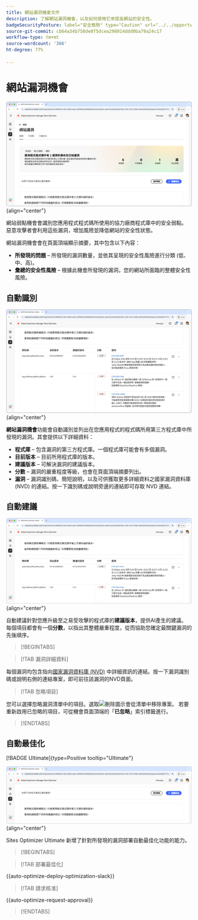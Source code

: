 ```yaml
---
title: 網站漏洞機會文件
description: 了解網站漏洞機會，以及如何使用它來提高網站的安全性。
badgeSecurityPosture: label="安全態勢" type="Caution" url="../../opportunity-types/security-posture.md" tooltip="安全態勢"
source-git-commit: cb64a34b758de8f5dcea298014ddd0ba79a24c17
workflow-type: tm+mt
source-wordcount: '366'
ht-degree: 77%

---
```



# 網站漏洞機會

![網站漏洞機會](./assets/website-vulnerabilities/hero.png){align="center"}

網站弱點機會會識別您應用程式程式碼所使用的協力廠商程式庫中的安全弱點。 惡意攻擊者會利用這些漏洞，增加風險並降低網站的安全性狀態。

網站漏洞機會會在頁面頂端顯示摘要，其中包含以下內容：

* **所發現的問題** – 所發現的漏洞數量，並依其呈現的安全性風險進行分類 (低、中、高)。
* **彙總的安全性風險** – 根據此機會所發現的漏洞，您的網站所面臨的整體安全性風險。

## 自動識別

![自動識別網站漏洞](./assets/website-vulnerabilities/auto-identify.png){align="center"}

**網站漏洞機會**&#x200B;功能會自動識別並列出在您應用程式的程式碼所用第三方程式庫中所發現的漏洞。其會提供以下詳細資料：

* **程式庫** – 包含漏洞的第三方程式庫。一個程式庫可能會有多個漏洞。
* **目前版本** – 目前所用程式庫的版本。
* **建議版本** – 可解決漏洞的建議版本。
* **分數** – 漏洞的嚴重程度等級，也會在頁面頂端摘要列出。
* **漏洞** – 漏洞識別碼、簡短說明，以及可供獲取更多詳細資料之國家漏洞資料庫 (NVD) 的連結。按一下識別碼或說明旁邊的連結即可存取 NVD 連結。

## 自動建議

![自動建議網站漏洞](./assets/website-vulnerabilities/auto-suggest.png){align="center"}

自動建議針對您應升級至之易受攻擊的程式庫的&#x200B;**建議版本**，提供AI產生的建議。 每個項目都會有一個&#x200B;**分數**，以指出其整體嚴重程度，從而協助您確定最關鍵漏洞的先後順序。

>[!BEGINTABS]

>[!TAB 漏洞詳細資料]

每個漏洞均包含指向[國家漏洞資料庫 (NVD)](https://nvd.nist.gov/) 中詳細資訊的連結。按一下漏洞識別碼或說明右側的連結專案，即可前往該漏洞的NVD頁面。

>[!TAB 忽略項目]

您可以選擇忽略漏洞清單中的項目。選取![刪除圖示](https://spectrum.adobe.com/static/icons/ui_18/CrossSize500.svg)會從清單中移除專案。 若要重新啟用已忽略的項目，可從機會頁面頂端的「**已忽略**」索引標籤進行。<!---right now it does not seem to be implemented, but the page description mentions this functionality-->

>[!ENDTABS]


## 自動最佳化

[!BADGE Ultimate]{type=Positive tooltip="Ultimate"}

![自動最佳化網站漏洞](./assets/website-vulnerabilities/auto-optimize.png){align="center"}

Sites Optimizer Ultimate 新增了針對所發現的漏洞部署自動最佳化功能的能力。

>[!BEGINTABS]

>[!TAB 部署最佳化]

{{auto-optimize-deploy-optimization-slack}}

>[!TAB 請求核准]

{{auto-optimize-request-approval}}

>[!ENDTABS]